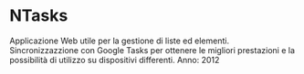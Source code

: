 # NTasks
Applicazione Web utile per la gestione di liste ed elementi. Sincronizzazzione con Google Tasks per ottenere le migliori prestazioni e la possibilità di utilizzo su dispositivi differenti.  Anno: 2012
